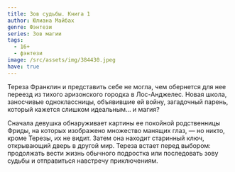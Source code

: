 ```yaml
---
title: Зов судьбы. Книга 1
author: Юлиана Майбах
genre: Фэнтези
series: Зов магии
tags:
  - 16+
  - фэнтези
image: /src/assets/img/384430.jpeg
have: true
---
```

Тереза Франклин и представить себе не могла, чем обернется для нее переезд из тихого аризонского городка в Лос-Анджелес. Новая школа, заносчивые одноклассницы, объявившие ей войну, загадочный парень, который кажется слишком идеальным... и магия?

Сначала девушка обнаруживает картины ее покойной родственницы Фриды, на которых изображено множество манящих глаз, — но никто, кроме Терезы, их не видит. Затем она находит старинный ключ, открывающий дверь в другой мир. Тереза встает перед выбором: продолжать вести жизнь обычного подростка или последовать зову судьбы и отправиться навстречу приключениям.
